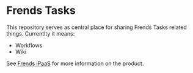 # Frends Tasks

This repository serves as central place for sharing Frends Tasks related things. Currentlty it means:

- Workflows
- Wiki

See [Frends iPaaS](https://frends.com) for more information on the product.
